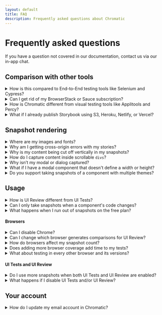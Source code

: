 ```yaml
---
layout: default
title: FAQ
description: Frequently asked questions about Chromatic
---
```


# Frequently asked questions

If you have a question not covered in our documentation, contact us via our in-app chat.

## Comparison with other tools

<details>
<summary>How is this compared to End-to-End testing tools like Selenium and Cypress?</summary>

Chromatic complements your existing End-to-End tests (Selenium or Cypress).

#### Get tests for free

You already write stories as a natural part of building UIs. Chromatic transforms those stories into tests. That gives you expansive yet accurate UI coverage without having to write new tests.

#### No test flake

E2E tests are intended to QA the “happy path”, but are time-consuming to create and brittle to maintain. They tend to be flaky because they rely on the application being in a certain state before running the tests. The tests also have to run in a specific order. Chromatic tests against the static Storybook build. That prevents false positives and negatives.

#### Much faster

Chromatic runs all tests in parallel at no extra cost or configuration. We optimize for the fastest test time by evaluating only the rendered UI. This focus allows Chromatic to run thousands of UI tests in less than a minute. Selenium/Cypress tests can take half an hour or more for an app of meaningful complexity. That said, we recommend you use various testing strategies (visual, unit, E2E) for comprehensive app coverage.

</details>

<details>
<summary>Can I get rid of my BrowserStack or Sauce subscription?</summary>

Our aim isn’t to replace services like Browserstack or Sauce. Cloud browser services are invaluable for verifying interactive behavior (e.g., clicking around the UI) and End-to-End testing but aren’t built or priced for visual testing.

Chromatic gives professional UI engineers a purpose-built service for visual testing which helps you reduce your reliance on cloud browser services. In practice, our customers typically scale back their usage and save a boatload of money while increasing their testing productivity.

</details>

<details>
<summary>How is Chromatic different from visual testing tools like Applitools and Percy?</summary>

Chromatic is a faster, simpler, and cost effective alternative to Applitoolsor Percy that is built for UI components and component libraries. Our customers compare us favorably on developer experience and price.

[Get a detailed breakdown »](https://www.chromatic.com/choose/visual-testing)

**Product differentiation**:

- Components are first class citizens in Chromatic so our workflow is necessarily different

- Deep integration with Storybook (we're core maintainers)

- Track each components baselines through branches and merges

- Generate a living component library online

- Rewind component history

- Review components one at a time, approvals carry over from build to build

**We're proud of our developer experience:**

- "It just works" -- sensible defaults out of the box, no writing webdriver tests or custom integrations

- Lightning fast test runs (modern cloud architecture) with no cap on concurrency

- Automatic PR badging for GitHub, GitLab, and Bitbucket

</details>

<details>
<summary>What if I already publish Storybook using S3, Heroku, Netlify, or Vercel?</summary>

You don't need to do this anymore. Chromatic is a Storybook-optimized cloud service for frontend teams that includes collaboration, access control, versioning, history, and integrations with your existing tools. That said, we're happy customers of those hosting services and recommend them for other situations.

</details>

## Snapshot rendering

<details>
<summary>Where are my images and fonts?</summary>

Make sure your resource hosts are reliably fast. When possible serve resources statically via Storybook or use a dedicated service. Learn more about [resource loading in Chromatic](resource-loading).

If your resources are behind a firewall, whitelist our domain so we can load your resources.

</details>

<details>
<summary>Why am I getting cross-origin errors with my stories?</summary>

Most likely you are calling into `window.parent` somewhere in your code. As we serve your Storybook preview iframe inside our www.chromatic.com domain this leads to a x-origin error as your code doesn't have access to our frame (with good reason!).

Generally speaking it is a good idea to wrap calls like that in a `try { } catch` in case the code is running in a context where that's not possible (e.g Chromatic).

</details>

<details>
<summary>Why is my content being cut off vertically in my snapshots?</summary>

Make sure there are no elements inadvertently cutting off content through the use of overflow or height styles.

For elements that have relative height styles based on the size of the viewport (such as `height: 100vh`), all content nested under that element will show up in a screenshot unless either `overflow: hidden` or `overflow: scroll` is used to hide what is outside of that element (and therefore outside of the viewport).

When Chromatic takes a screenshot for an element that has a viewport-relative height as well as styling to hide/scroll the overflow, a default viewport height of `900px` will be used. This default is only used when we can't detect a "natural" height for the outermost DOM element (root ancestor), for instance, in the case of scrollable divs.

To set the height, you can add a decorator for stories that wraps them in a container with a fixed height:

```js
// MyComponent.stories.js | MyComponent.stories.ts

import MyComponent from './MyComponent';

export default {
  title: 'Example Story',
  component: MyComponent,
  decorators:  [(Story) => {% raw %}<div style={{ margin: '3em' }}{% endraw %}><Story/></div>]
};
```

</details>

<details>
<summary>How do I capture content inside scrollable <code>divs</code>?</summary>

Scrollable divs constrain the height of their children. Change the height of the scrollable div to ensure all content fits. It's not possible for Chromatic to infer how tall scrollable divs are intended to be.

</details>

<details>
<summary>Why isn’t my modal or dialog captured?</summary>

If you use an “animateIn” effect set [delay](delay) to ensure we snapshot when the animation completes.

If your component infers its dimensions from the layout of the surrounding DOM elements (e.g., it's a modal that uses `position:fixed`), you'll need to set the height of that component's stories using a decorator.

```js
// MyComponent.stories.js | MyComponent.stories.ts

import MyComponent from './MyComponent'

export default {
  component: MyComponent,
  decorators: [
    storyFn => (
      {% raw %}<div style={{ width: '1200px', height: '800px' }}>{% endraw %}
        This is a decorator for modals and such {storyFn()}
      </div>
    ),
  ],
}

export const StoryWithDimensions = () => <MyComponent/>
```

</details>

<details>
<summary>What if I have a modal component that doesn't define a width or height?</summary>

If your component infers its dimensions from the layout of the surrounding DOM elements (e.g., it's a modal that uses `position:fixed`), you can set the height of that component's stories using a <a href="https://storybook.js.org/docs/react/writing-stories/decorators#component-decorators">decorator</a>.

```js
// MyComponent.stories.js | MyComponent.stories.ts

import MyComponent from './MyComponent'

export default {
  title: 'Example Story',
  component: MyComponent,
  decorators: [
    storyFn => (
      {% raw %}<div style={{ width: '1200px', height: '800px' }}>{% endraw %}
        This is a decorator for modals and such {storyFn()}
      </div>
    ),
  ],
}

const Template = (args) => <MyComponent/>;

export const StoryWithDimensions = Template.bind({});
StoryWithDimensions.args = {};
```

</details>

<details>
<summary>Do you support taking snapshots of a component with multiple themes?</summary>

We recommend you render stories multiple times, one for each theme. Here's [a code snippet](https://github.com/storybookjs/storybook/blob/next/examples/official-storybook/preview.js#L90-L141) of how to configure Storybook to show the same story in multiple themes. This is how the snapshots will [appear in Chromatic](https://www.chromatic.com/library?appId=5a375b97f4b14f0020b0cda3&branch=next).

If you'd only like to see multiple themes side-by-side in Chromatic and not in your local Storybook, use [isChromatic()](isChromatic).

</details>

## Usage

<details>
<summary>How is UI Review different from UI Tests?</summary>

Testing is done primarily by developers, most often iteratively during development. The focus is on preventing UI regressions (bugs) and maintaining a clean set of baselines to test against.

Review is usually performed by designers, PMs, customers, and other stakeholders. The focus is not on finding bugs (this should have already happened through testing) but rather to find cases where the implementation is not quite as was intended by the design or specifications. The modern development process moves quickly and often developers are filling in gaps according to their best guess. UI review is an opportunity for developers to sync with other teammates to get a final OK before shipping.

</details>

<details>
<summary>Can I only take snapshots when a component's code changes?</summary>

We recommend taking snapshots on every build because it's the most reliable way to catch UI regressions. Global dependencies, such as CSS or third party APIs can affect the UI without the code changing.

</details>

<details>
<summary>What happens when I run out of snapshots on the free plan?</summary>

Free plans come with 5000 snapshots per month. Once free snapshots are exhausted, testing & review will become paused until the next month at which time Chromatic will again begin taking snapshots and functionality will automatically resume. Upgrading to a paid plan will immediately resume testing & review.

</details>

#### Browsers

<details>
<summary>Can I disable Chrome?</summary>

All plans use Chrome by default because it offers the greatest test coverage for most people. It cannot be disabled.

</details>

<details>
<summary>Can I change which browser generates comparisons for UI Review?</summary>

No. At the moment, Chrome is fixed as the browser used for UI review.

</details>

<details>
<summary>How do browsers affect my snapshot count?</summary>

Each browser adds another snapshot for each of your stories. For example, if you have a story that is tested in Chrome and IE11 that counts as two snapshots.

If you also test your story with different viewports, those count as snapshots as well. For example, you want to test a story at `320px`, `1280px`, `Chrome`, and `IE11`. This would count as 4 snapshots.

</details>

<details>
<summary>Does adding more browser coverage add time to my tests?</summary>

Yes it can. We do our best to provide the fastest test speeds but there are limits to browser performance (IE11) even when scaled across hundreds and thousands of machines.

</details>

<details>
<summary>What about testing in every other browser and its versions?</summary>

Chromatic covers the major rendering engines (Blink, Gecko and Trident) at all viewports. This eliminates almost all browser regressions your users are likely to see with minimal effort, configuration, or additional time to your workflow.

Supporting more browser/device combinations ends up having diminishing returns that adds noise to the visual review process.

</details>

#### UI Tests and UI Review

<details>
<summary>Do I use more snapshots when both UI Tests and UI Review are enabled?</summary>

No. Snapshots taken for one workflow are reused for the other. You don't get charged twice.

</details>

<details>
<summary>What happens if I disable UI Tests and/or UI Review?</summary>

As long as either the testing or review features are enabled, Chromatic will continue taking snapshots. With both disabled, Chromatic will stop taking snapshots and all other features of the platform (such as publishing) will continue without limits.

</details>

## Your account

<details>
<summary>How do I update my email account in Chromatic?</summary>

Chromatic retrieves the email addresses associated with your account from your Git provider. Check your provider's account settings page on how to add or change your email(s).

</details>
